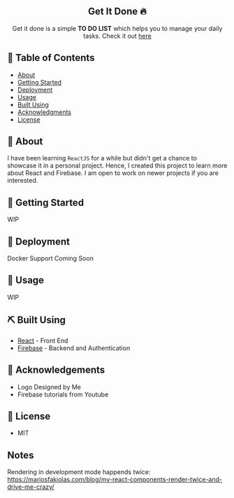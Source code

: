 
<h2 align="center">Get It Done 🔥 </h2> 

<p align="center"> 
Get it done is a simple <b>TO DO LIST</b> which helps you to manage your daily tasks.
Check it out <a href="https://getitdone-app.herokuapp.com/signin">here</a>
</p>
  
## 📝 Table of Contents  
- [About](#about)  
- [Getting Started](#getting_started)  
- [Deployment](#deployment)  
- [Usage](#usage)  
- [Built Using](#built_using)  
- [Acknowledgments](#acknowledgement)  
- [License](#license)  
  
## 🏁 About <a name = "#getting_started"></a>  
I have been learning `ReactJS` for a while but didn't get a chance to showcase it in a personal project. Hence, I created this project  to learn more about React and Firebase. I am open to work on newer projects if you are interested.  
  
## 🏁 Getting Started <a name = "#getting_started"></a>  
WIP  
  
## 🚀 Deployment <a name = "deployment"></a>  
Docker Support Coming Soon  
  
## 🎈 Usage <a name="usage"></a>  
WIP  
  
## ⛏️ Built Using <a name = "built_using"></a>  
- [React](https://reactjs.org/) - Front End  
- [Firebase](https://firebase.google.com/) - Backend and Authentication  
  
## 👏 Acknowledgements <a name = "acknowledgement"></a>  
- Logo Designed by Me <br/>  
- Firebase tutorials from Youtube  
  
## 📝 License <a name = "acknowledgement"></a>  
- MIT

## Notes
Rendering in development mode happends twice: https://mariosfakiolas.com/blog/my-react-components-render-twice-and-drive-me-crazy/